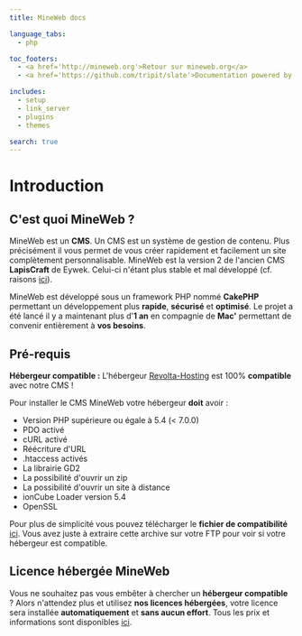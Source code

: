 ```yaml
---
title: MineWeb docs

language_tabs:
  - php

toc_footers:
  - <a href='http://mineweb.org'>Retour sur mineweb.org</a>
  - <a href='https://github.com/tripit/slate'>Documentation powered by Slate</a>

includes:
  - setup
  - link_server
  - plugins
  - themes

search: true
---
```


# Introduction

## C'est quoi MineWeb ?

MineWeb est un **CMS**. Un CMS est un système de gestion de contenu. Plus précisément il vous permet de vous créer rapidement et facilement un site complètement personnalisable. MineWeb est la version 2 de l'ancien CMS **LapisCraft** de Eywek. Celui-ci n'étant plus stable et mal développé (cf. raisons [ici](http://eywek.fr/lc-explications.pdf)).

MineWeb est développé sous un framework PHP nommé **CakePHP** permettant un développement plus **rapide**, **sécurisé** et **optimisé**. Le projet a été lancé il y a maintenant plus d'**1 an** en compagnie de **Mac'** permettant de convenir entièrement à **vos besoins**.

## Pré-requis

<aside class="alert alert-info"><strong>Hébergeur compatible :</strong> L'hébergeur <a href= "http://revolta-hosting.fr">Revolta-Hosting</a> est 100% <strong>compatible</strong> avec notre CMS !</aside>

Pour installer le CMS MineWeb votre hébergeur **doit** avoir :

*   Version PHP supérieure ou égale à 5.4 (< 7.0.0)
*   PDO activé
*   cURL activé
*   Réécriture d'URL
*   .htaccess activés
*   La librairie GD2
*   La possibilité d'ouvrir un zip
*   La possibilité d'ouvrir un site à distance
*   ionCube Loader version 5.4
*   OpenSSL

Pour plus de simplicité vous pouvez télécharger le **fichier de compatibilité** [ici](http://mineweb.org/files/compatibilite.zip). Vous avez juste à extraire cette archive sur votre FTP pour voir si votre hébergeur est compatible.

## Licence hébergée MineWeb

Vous ne souhaitez pas vous embêter à chercher un **hébergeur compatible** ? Alors n'attendez plus et utilisez **nos licences hébergées**, votre licence sera installée **automatiquement** et **sans aucun effort**. Tous les prix et informations sont disponibles [ici](http://mineweb.org/download).
